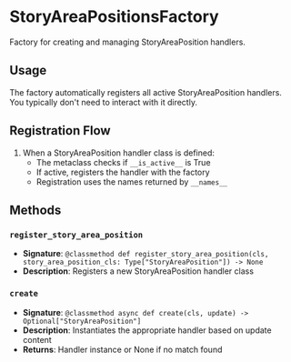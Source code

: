 # StoryAreaPositionsFactory

Factory for creating and managing StoryAreaPosition handlers.

## Usage

The factory automatically registers all active StoryAreaPosition handlers. 
You typically don't need to interact with it directly.

## Registration Flow

1. When a StoryAreaPosition handler class is defined:
   - The metaclass checks if `__is_active__` is True
   - If active, registers the handler with the factory
   - Registration uses the names returned by `__names__`

## Methods

### `register_story_area_position`
- **Signature**: `@classmethod def register_story_area_position(cls, story_area_position_cls: Type["StoryAreaPosition"]) -> None`
- **Description**: Registers a new StoryAreaPosition handler class

### `create`
- **Signature**: `@classmethod async def create(cls, update) -> Optional["StoryAreaPosition"]`
- **Description**: Instantiates the appropriate handler based on update content
- **Returns**: Handler instance or None if no match found
